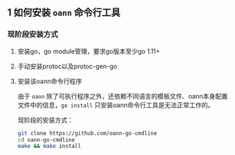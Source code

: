 ## 1 如何安装 `oann` 命令行工具

### 现阶段安装方式

1. 安装go，go module管理，要求go版本至少go 1.11+

2. 手动安装protoc以及protoc-gen-go

3. 安装该oann命令行程序

    由于 `oann` 除了可执行程序之外，还依赖不同语言的模板文件、oann本身配置文件中的信息，`go install` 只安装oann命令行工具是无法正常工作的。

    现阶段的安装方式：

    ```bash
    git clone https://github.com/oann-go-cmdline
    cd oann-go-cmdline
    make && make install
